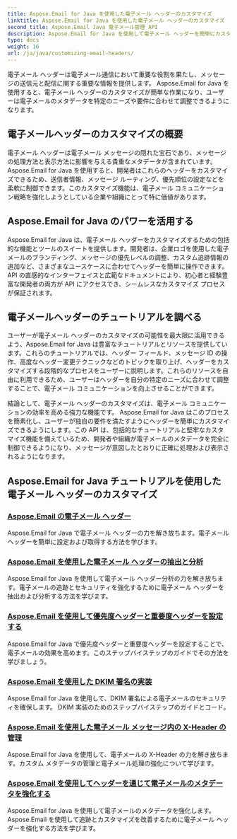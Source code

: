 ```yaml
---
title: Aspose.Email for Java を使用した電子メール ヘッダーのカスタマイズ
linktitle: Aspose.Email for Java を使用した電子メール ヘッダーのカスタマイズ
second_title: Aspose.Email Java 電子メール管理 API
description: Aspose.Email for Java を使用して電子メール ヘッダーを簡単にカスタマイズする方法を学びます。チュートリアルに進んで、電子メール ヘッダーのカスタマイズ機能を活用してください。
type: docs
weight: 16
url: /ja/java/customizing-email-headers/
---
```


電子メール ヘッダーは電子メール通信において重要な役割を果たし、メッセージの送信元と配信に関する重要な情報を提供します。 Aspose.Email for Java を使用すると、電子メール ヘッダーのカスタマイズが簡単な作業になり、ユーザーは電子メールのメタデータを特定のニーズや要件に合わせて調整できるようになります。

## 電子メールヘッダーのカスタマイズの概要

電子メール ヘッダーは電子メール メッセージの隠れた宝石であり、メッセージの処理方法と表示方法に影響を与える貴重なメタデータが含まれています。 Aspose.Email for Java を使用すると、開発者はこれらのヘッダーをカスタマイズできるため、送信者情報、メッセージ ルーティング、優先順位の設定などを柔軟に制御できます。このカスタマイズ機能は、電子メール コミュニケーション戦略を強化しようとしている企業や組織にとって特に価値があります。

## Aspose.Email for Java のパワーを活用する

Aspose.Email for Java は、電子メール ヘッダーをカスタマイズするための包括的な機能とツールのスイートを提供します。開発者は、企業ロゴを使用した電子メールのブランディング、メッセージの優先レベルの調整、カスタム追跡情報の追加など、さまざまなユースケースに合わせてヘッダーを簡単に操作できます。 API の直感的なインターフェイスと広範なドキュメントにより、初心者と経験豊富な開発者の両方が API にアクセスでき、シームレスなカスタマイズ プロセスが保証されます。

## 電子メールヘッダーのチュートリアルを調べる

ユーザーが電子メール ヘッダーのカスタマイズの可能性を最大限に活用できるよう、Aspose.Email for Java は豊富なチュートリアルとリソースを提供しています。これらのチュートリアルでは、ヘッダー フィールド、メッセージ ID の操作、高度なヘッダー変更テクニックなどのトピックを取り上げ、ヘッダーをカスタマイズする段階的なプロセスをユーザーに説明します。これらのリソースを自由に利用できるため、ユーザーはヘッダーを自分の特定のニーズに合わせて調整することで、電子メール コミュニケーションを向上させることができます。

結論として、電子メール ヘッダーのカスタマイズは、電子メール コミュニケーションの効率を高める強力な機能です。 Aspose.Email for Java はこのプロセスを簡素化し、ユーザーが独自の要件を満たすようにヘッダーを簡単にカスタマイズできるようにします。この API は、包括的なチュートリアルと堅牢なカスタマイズ機能を備えているため、開発者や組織が電子メールのメタデータを完全に制御できるようになり、メッセージが意図したとおりに正確に処理および表示されるようになります。

## Aspose.Email for Java チュートリアルを使用した電子メール ヘッダーのカスタマイズ
### [Aspose.Email の電子メール ヘッダー](./email-headers/)
Aspose.Email for Java で電子メール ヘッダーの力を解き放ちます。電子メール ヘッダーを簡単に設定および取得する方法を学びます。
### [Aspose.Email を使用した電子メール ヘッダーの抽出と分析](./extracting-and-analyzing-email-headers/)
Aspose.Email for Java を使用して電子メール ヘッダー分析の力を解き放ちます。電子メールの追跡とセキュリティを強化するために電子メール ヘッダーを抽出および分析する方法を学びます。
### [Aspose.Email を使用して優先度ヘッダーと重要度ヘッダーを設定する](./setting-priority-and-importance-headers/)
Aspose.Email for Java で優先度ヘッダーと重要度ヘッダーを設定することで、電子メールの効果を高めます。このステップバイステップのガイドでその方法を学びましょう。
### [Aspose.Email を使用した DKIM 署名の実装](./dkim-signatures-implementation/)
Aspose.Email for Java を使用して、DKIM 署名による電子メールのセキュリティを確保します。 DKIM 実装のためのステップバイステップのガイドとコード。
### [Aspose.Email を使用した電子メール メッセージ内の X-Header の管理](./managing-x-headers-in-email-messages/)
Aspose.Email for Java を使用して、電子メールの X-Header の力を解き放ちます。カスタム メタデータの管理と電子メール処理の強化について学びます。
### [Aspose.Email を使用してヘッダーを通じて電子メールのメタデータを強化する](./enriching-email-metadata-through-headers/)
Aspose.Email for Java を使用して電子メールのメタデータを強化します。 Aspose.Email を使用して追跡とカスタマイズを改善するために電子メール ヘッダーを強化する方法を学びます。